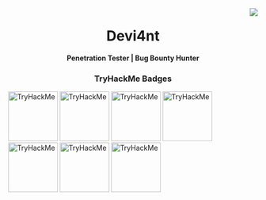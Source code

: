 <img align="right" src="https://visitor-badge.laobi.icu/badge?page_id=Devi4ntHacker.visitor-badge&left_color=red&right_color=black" />

<h1 align="center">Devi4nt</h1>

<p align="center">
  <strong>Penetration Tester | Bug Bounty Hunter</strong>
</p>

<h3 align="center">TryHackMe Badges</h3>

<p align="center">
  <script src="https://tryhackme.com/badge/1982037"></script>
</p>
<p>
  <img src="https://assets.tryhackme.com/img/badges/networkfundamentals.svg" alt="TryHackMe" width="100">
  <img src="https://assets.tryhackme.com/img/badges/howthewebworks.svg" alt="TryHackMe" width="100">
  <img src="https://assets.tryhackme.com/img/badges/firstfour.svg" alt="TryHackMe" width="100">
  <img src="https://assets.tryhackme.com/img/badges/webbed.svg" alt="TryHackMe" width="100">
  <img src="https://assets.tryhackme.com/img/badges/streak7.svg" alt="TryHackMe" width="100">
  <img src="https://assets.tryhackme.com/img/badges/introtooffensivesecurity.svg" alt="TryHackMe" width="100">
  <img src="https://assets.tryhackme.com/img/badges/securityawareness.svg" alt="TryHackMe" width="100">
</p>
